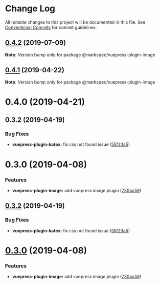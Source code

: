 # Change Log

All notable changes to this project will be documented in this file.
See [Conventional Commits](https://conventionalcommits.org) for commit guidelines.

## [0.4.2](https://github.com/stasson/markspec/compare/@markspec/vuepress-plugin-image@0.4.1...@markspec/vuepress-plugin-image@0.4.2) (2019-07-09)

**Note:** Version bump only for package @markspec/vuepress-plugin-image





## [0.4.1](https://github.com/stasson/markspec/compare/@markspec/vuepress-plugin-image@0.4.0...@markspec/vuepress-plugin-image@0.4.1) (2019-04-22)

**Note:** Version bump only for package @markspec/vuepress-plugin-image





# 0.4.0 (2019-04-21)



## 0.3.2 (2019-04-19)


### Bug Fixes

* **vuepress-plugin-katex:** fix css not found issue ([55f23a5](https://github.com/stasson/markspec/commit/55f23a5))



# 0.3.0 (2019-04-08)


### Features

* **vuepress-plugin-image:** add vuepress image plugin ([730ba59](https://github.com/stasson/markspec/commit/730ba59))





## [0.3.2](https://github.com/stasson/markspec/compare/v0.3.1...v0.3.2) (2019-04-19)


### Bug Fixes

* **vuepress-plugin-katex:** fix css not found issue ([55f23a5](https://github.com/stasson/markspec/commit/55f23a5))





# [0.3.0](https://github.com/stasson/markspec/compare/v0.2.0...v0.3.0) (2019-04-08)


### Features

* **vuepress-plugin-image:** add vuepress image plugin ([730ba59](https://github.com/stasson/markspec/commit/730ba59))
